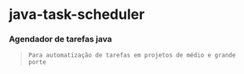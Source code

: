 # java-task-scheduler

### Agendador de tarefas java

> ``Para automatização de tarefas em projetos de médio e grande porte``
